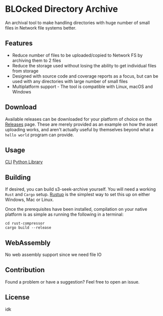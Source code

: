# BLOcked Directory Archive


An archival tool to make handling directories with huge number of small files in Network file systems better.

## Features

- Reduce number of files to be uploaded/copied to Network FS by archiving them to 2 files
- Reduce the storage used without losing the ability to get individual files from storage
- Designed with source code and coverage reports as a focus, but can be used with any directories with large number of small files
- Multiplatform support - The tool is compatible with Linux, macOS and Windows


## Download

Available releases can be downloaded for your platform of choice on the [Releases](https://github.com/zaszi/rust-template/releases) page. These are merely provided as an example on how the asset uploading works, and aren't actually useful by themselves beyond what a `hello world` program can provide.

## Usage

[CLI](bloda-cli/README.md)
[Python Library](bloda-pyo3/README.md)

## Building

If desired, you can build s3-seek-archive yourself. You will need a working `Rust` and `Cargo` setup. [Rustup](https://rustup.rs/) is the simplest way to set this up on either Windows, Mac or Linux.

Once the prerequisites have been installed, compilation on your native platform is as simple as running the following in a terminal:

```
cd rust-compressor
cargo build --release
```

## WebAssembly

No web assembly support since we need file IO

## Contribution

Found a problem or have a suggestion? Feel free to open an issue.

## License

idk